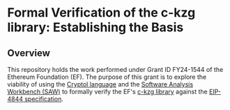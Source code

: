 # Formal Verification of the c-kzg library: Establishing the Basis

## Overview
This repository holds the work performed under Grant ID FY24-1544 of the Ethereum Foundation (EF). The purpose of this grant is to explore the viability of using the [Cryptol language](cryptol.net) and the [Software Analysis Workbench (SAW)](https://saw.galois.com) to formally verify the EF's [c-kzg library](https://github.com/ethereum/c-kzg-4844/tree/main) against the [EIP-4844 specification](https://github.com/ethereum/consensus-specs/tree/dev).
